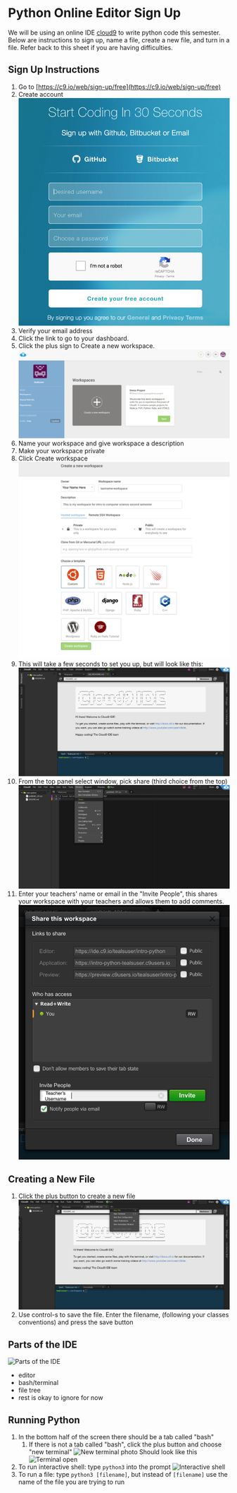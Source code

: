 # Python Online Editor Sign Up
We will be using an online IDE [cloud9](https://c9.io) to write python code this semester.  Below are instructions to sign up, name a file, create a new file, and turn in a file. Refer back to this sheet if you are having difficulties. 

## Sign Up Instructions

1. Go to [https://c9.io/web/sign-up/free](https://c9.io/web/sign-up/free)
2. Create account
![Initial Sign Up Photo](sign_up_screen_phto.png)
3. Verify your email address
4. Click the link to go to your dashboard. 
5. Click the plus sign to Create a new workspace. 
![New Workspace Photo](create_workspace_photo.png)
6. Name your workspace and give workspace a description
7. Make your workspace private
8. Click Create workspace 
![Filled in workspace photo](create_new_workspace_photo.png)
9. This will take a few seconds to set you up, but will look like this: 
![Cloud9 empty workspace photo](new_workspace_photo.png)
10. From the top panel select window, pick share (third choice from the top)
![Cloud9 window to share](window_to_share_photo.png)
11. Enter your teachers' name or email in the "Invite People", this shares your workspace with your teachers and allows them to add comments. 
![Cloud9 Share options photo](share_workspace.png)

## Creating a New File
1. Click the plus button to create a new file 
![Creating a new file photo](new_file_photo.png)
2. Use control-s to save the file. Enter the filename, (following your classes conventions) and press the save button

## Parts of the IDE
![Parts of the IDE]()
* editor
* bash/terminal
* file tree
* rest is okay to ignore for now

## Running Python 
1. In the bottom half of the screen there should be a tab called "bash"
	1. If there is not a tab called "bash", click the plus button and choose "new terminal"
	![New terminal photo]()
Should look like this
![Terminal open]()
2. To run interactive shell: type `python3` into the prompt
![Interactive shell]() 
3. To run a file: type `python3 [filename]`, but instead of `[filename]` use the name of the file you are trying to run
